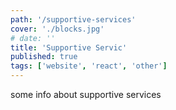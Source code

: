 ```yaml
---
path: '/supportive-services'
cover: './blocks.jpg'
# date: ''
title: 'Supportive Servic'
published: true
tags: ['website', 'react', 'other']
---
```


some info about supportive services
